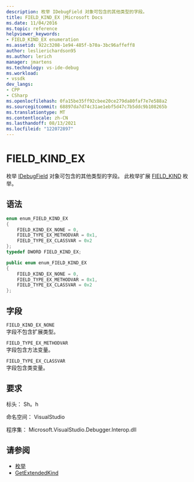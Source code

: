 ```yaml
---
description: 枚举 IDebugField 对象可包含的其他类型的字段。
title: FIELD_KIND_EX |Microsoft Docs
ms.date: 11/04/2016
ms.topic: reference
helpviewer_keywords:
- FIELD_KIND_EX enumeration
ms.assetid: 922c3208-1e94-485f-b70a-3bc96affeff8
author: leslierichardson95
ms.author: lerich
manager: jmartens
ms.technology: vs-ide-debug
ms.workload:
- vssdk
dev_langs:
- CPP
- CSharp
ms.openlocfilehash: 0fa15be35ff92cbee20ce279da80faf7e7e588a2
ms.sourcegitcommit: 68897da7d74c31ae1ebf5d47c7b5ddc9b108265b
ms.translationtype: MT
ms.contentlocale: zh-CN
ms.lasthandoff: 08/13/2021
ms.locfileid: "122072897"
---
```

# <a name="field_kind_ex"></a>FIELD_KIND_EX
枚举 [IDebugField](../../../extensibility/debugger/reference/idebugfield.md) 对象可包含的其他类型的字段。 此枚举扩展 [FIELD_KIND](../../../extensibility/debugger/reference/field-kind.md) 枚举。

## <a name="syntax"></a>语法

```cpp
enum enum_FIELD_KIND_EX
{
    FIELD_KIND_EX_NONE = 0,
    FIELD_TYPE_EX_METHODVAR = 0x1,
    FIELD_TYPE_EX_CLASSVAR = 0x2
};
typedef DWORD FIELD_KIND_EX;
```

```csharp
public enum enum_FIELD_KIND_EX
{
    FIELD_KIND_EX_NONE = 0,
    FIELD_TYPE_EX_METHODVAR = 0x1,
    FIELD_TYPE_EX_CLASSVAR = 0x2
};
```

## <a name="fields"></a>字段
`FIELD_KIND_EX_NONE`\
字段不包含扩展类型。

`FIELD_TYPE_EX_METHODVAR`\
字段包含方法变量。

`FIELD_TYPE_EX_CLASSVAR`\
字段包含类变量。

## <a name="requirements"></a>要求
标头： Sh。h

命名空间： VisualStudio

程序集： Microsoft.VisualStudio.Debugger.Interop.dll

## <a name="see-also"></a>请参阅
- [枚举](../../../extensibility/debugger/reference/enumerations-visual-studio-debugging.md)
- [GetExtendedKind](../../../extensibility/debugger/reference/idebugextendedfield-getextendedkind.md)

